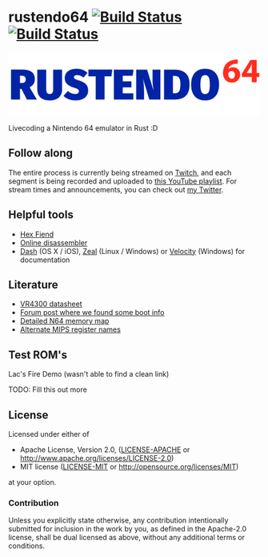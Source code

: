 # rustendo64 [![Build Status](https://travis-ci.org/yupferris/rustendo64.svg?branch=master)](https://travis-ci.org/yupferris/rustendo64) [![Build Status](https://ci.appveyor.com/api/projects/status/owjloq84v91147nd/branch/master?svg=true)](https://ci.appveyor.com/project/yupferris/rustendo64/branch/master)

![rustendo64](Rustendo-64.png)

Livecoding a Nintendo 64 emulator in Rust :D

## Follow along
The entire process is currently being streamed on [Twitch](http://www.twitch.tv/ferrisstreamsstuff), and each segment is being recorded and uploaded to [this YouTube playlist](https://www.youtube.com/playlist?list=PL-sXmdrqqYYcznDg4xwAJWQgNL2gRray2). For stream times and announcements, you can check out [my Twitter](https://twitter.com/ferristweetsnow).

## Helpful tools
- [Hex Fiend](http://ridiculousfish.com/hexfiend/)
- [Online disassembler](https://www.onlinedisassembler.com/odaweb/)
- [Dash](https://kapeli.com/dash) (OS X / iOS), [Zeal](https://zealdocs.org/) (Linux / Windows) or [Velocity](https://velocity.silverlakesoftware.com/) (Windows) for documentation

## Literature
- [VR4300 datasheet](http://datasheets.chipdb.org/NEC/Vr-Series/Vr43xx/U10504EJ7V0UMJ1.pdf)
- [Forum post where we found some boot info](http://www.emutalk.net/threads/53938-N64-tech-documentation)
- [Detailed N64 memory map](http://infrid.com/rcp64/docfiles/n64maps.txt)
- [Alternate MIPS register names](http://www.cs.umd.edu/class/sum2003/cmsc311/Notes/Mips/altReg.html)

## Test ROM's
Lac's Fire Demo (wasn't able to find a clean link)

TODO: Fill this out more

## License

Licensed under either of

 * Apache License, Version 2.0, ([LICENSE-APACHE](LICENSE-APACHE) or http://www.apache.org/licenses/LICENSE-2.0)
 * MIT license ([LICENSE-MIT](LICENSE-MIT) or http://opensource.org/licenses/MIT)

at your option.

### Contribution

Unless you explicitly state otherwise, any contribution intentionally submitted
for inclusion in the work by you, as defined in the Apache-2.0 license, shall be dual licensed as above, without any
additional terms or conditions.
